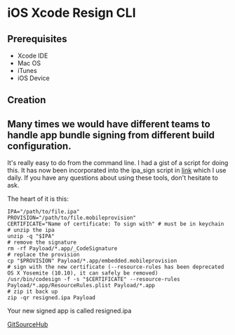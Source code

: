 # iOS Xcode Resign CLI


## Prerequisites

* Xcode IDE
* Mac OS
* iTunes
* iOS Device

## Creation

## Many times we would have different teams to handle app bundle signing from different build configuration.


It's really easy to do from the command line. I had a gist of a script for doing this. It has now been incorporated into the ipa_sign script in [link](https://github.com/RichardBronosky/ota-tools) which I use daily. If you have any questions about using these tools, don't hesitate to ask.

The heart of it is this:

```terminal
IPA="/path/to/file.ipa"
PROVISION="/path/to/file.mobileprovision"
CERTIFICATE="Name of certificate: To sign with" # must be in keychain
# unzip the ipa
unzip -q "$IPA"
# remove the signature
rm -rf Payload/*.app/_CodeSignature
# replace the provision
cp "$PROVISION" Payload/*.app/embedded.mobileprovision
# sign with the new certificate (--resource-rules has been deprecated OS X Yosemite (10.10), it can safely be removed)
/usr/bin/codesign -f -s "$CERTIFICATE" --resource-rules Payload/*.app/ResourceRules.plist Payload/*.app
# zip it back up
zip -qr resigned.ipa Payload
```

Your new signed app is called resigned.ipa

[GitSourceHub](https://stackoverflow.com/questions/5160863/how-to-re-sign-the-ipa-file/16426800)